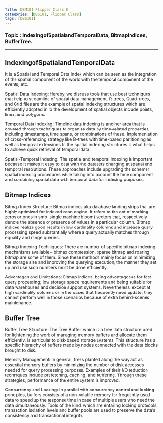 ```yaml
---
Title: DBM101 Flipped Class 8
categories: [DBS101, Flipped_Class]
tags: [DBS101]
---
```


### Topic : IndexingofSpatialandTemporalData, BitmapIndices, BufferTree.
---

##  IndexingofSpatialandTemporalData

It is a Spatial and Temporal Data Index which can be seen as the integration of the spatial component of the world with the temporal component of the events, etc.
 
Spatial Data Indexing: Hereby, we discuss tools that use best techniques that help to streamline of spatial data management. R-trees, Quad-trees, and Grid files are the example of spatial indexing structures which are efficiently adopted in to the development of spatial objects include points, lines, and polygons.
 
Temporal Data Indexing: Timeline data indexing is another area that is covered through techniques to organize data by time-related properties, including timestamps, time spans, or combinations of these. Implementation of cross-referencing strategy like B-trees with time-based partitioning as well as temporal extensions to the spatial indexing structures is what helps to achieve quick retrieval of temporal data.
 
Spatial-Temporal Indexing: The spatial and temporal indexing is important because it makes it easy to deal with the datasets changing at spatial and temporal resolutions. These approaches include upgrading the schemer spatial indexing procedures while taking into account the time component and combining spatial data with temporal data for indexing purposes.
 
## Bitmap Indices
 
Bitmap Index Structure: Bitmap indices aka database landing strips that are highly optimized for indexed scan engine. It refers to the act of marking zeros or ones in smb (single machine bloom) vectors that, respectively, denote the absence or presence of values in a particular column. Bitmap indices realize good results in low cardinality columns and increase query processing speed substantially where a query actually matches through equality and range queries.
 
Bitmap Indexing Techniques: There are number of specific bitmap indexing mechanisms available – bitmap compression, sparse bitmap and roaring bitmap are some of them. Since these methods mainly focus on minimizing the storage size and improving the querying execution, the manner they set up and use such numbers must be done efficiently.
 
Advantages and Limitations: Bitmap indices, being advantageous for fast query processing; low storage space requirements and being suitable for data warehouses and decision support systems. Nevertheless, except at high cardinality columns or in the cases that frequently need update, they cannot perform well in those scenarios because of extra behind-scenes maintenance.
 

## Buffer Tree
 
Buffer Tree Structure: The Tree Buffer, which is a tree data structure used for lightening the work of managing memory buffers and allocate them efficiently, is particular to disk-based storage systems. This structure has a specific hierarchy of buffers made by nodes connected with the data blocks brought to disk.
 
Memory Management: In general, trees planted along the way act as essential memory buffers by minimizing the number of disk accesses needed for query processing purposes. Examples of their I/O reduction techniques include prefetching, caching, and buffering. Through these strategies, performance of the entire system is improved.
 
Concurrency and Locking: In parallel with concurrency control and locking principles, buffers consists of a non-volatile memory for frequently used data to speed up the response time in case of multiple users who need the data simultaneously. Tools of the kind, which are entailing locking protocols, transaction isolation levels and buffer pools are used to preserve the data’s consistency and transactional integrity.
